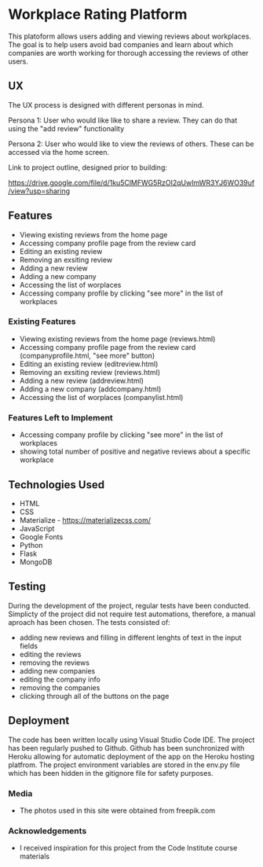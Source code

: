 # Workplace Rating Platform

This platoform allows users adding and viewing reviews about workplaces. The goal is to help users avoid bad companies and learn about which companies are worth working for thorough accessing the reviews of other users.
 
## UX

The UX process is designed with different personas in mind. 

Persona 1: User who would like like to share a review. They can do that using the "add review" functionality

Persona 2: User who would like to view the reviews of others. These can be accessed via the home screen. 

Link to project outline, designed prior to building:

https://drive.google.com/file/d/1ku5ClMFWG5RzOI2qUwImWR3YJ6WO39uf/view?usp=sharing
 

## Features

- Viewing existing reviews from the home page
- Accessing company profile page from the review card 
- Editing an existing review
- Removing an exsiting review
- Adding a new review
- Adding a new company
- Accessing the list of worplaces
- Accessing company profile by clicking "see more" in the list of workplaces
 
### Existing Features

- Viewing existing reviews from the home page (reviews.html)
- Accessing company profile page from the review card (companyprofile.html, "see more" button)
- Editing an existing review (editreview.html)
- Removing an exsiting review (reviews.html)
- Adding a new review (addreview.html)
- Adding a new company (addcompany.html)
- Accessing the list of worplaces (companylist.html)

### Features Left to Implement

- Accessing company profile by clicking "see more" in the list of workplaces
- showing total number of positive and negative reviews about a specific workplace

## Technologies Used

- HTML 
- CSS 
- Materialize - https://materializecss.com/
- JavaScript
- Google Fonts
- Python
- Flask
- MongoDB



## Testing

During the development of the project, regular tests have been conducted. Simplicty of the project did not require test automations, therefore, a manual aproach has been chosen. The tests consisted of:

- adding new reviews and filling in different lenghts of text in the input fields
- editing the reviews
- removing the reviews
- adding new companies
- editing the company info
- removing the companies
- clicking through all of the buttons on the page

## Deployment

The code has been written locally using Visual Studio Code IDE. The project has been regularly pushed to Github. Github has been sunchronized with Heroku allowing for automatic deployment of the app on the Heroku hosting platfrom. The project environment variables are stored in the env.py file which has been hidden in the gitignore file for safety purposes.

### Media
- The photos used in this site were obtained from freepik.com

### Acknowledgements

- I received inspiration for this project from the Code Institute course materials